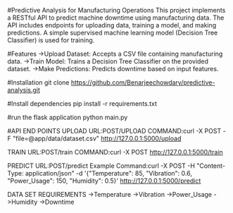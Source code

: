 #Predictive Analysis for Manufacturing Operations
This project implements a RESTful API to predict machine downtime using manufacturing data. The API includes endpoints for uploading data, training a model, and making predictions. A simple supervised machine learning model (Decision Tree Classifier) is used for training.

#Features
->Upload Dataset: Accepts a CSV file containing manufacturing data.
->Train Model: Trains a Decision Tree Classifier on the provided dataset.
->Make Predictions: Predicts downtime based on input features.

#Installation
git clone https://github.com/Benarjeechowdary/predictive-analysis.git

#Install dependencies
pip install -r requirements.txt

#run the flask application
python main.py

#API END POINTS
UPLOAD
URL:POST/UPLOAD
COMMAND:curl -X POST -F "file=@app/data/dataset.csv" http://127.0.0.1:5000/upload

TRAIN
URL:POST/train
COMMAND:curl -X POST http://127.0.0.1:5000/train

PREDICT
URL:POST/predict
Example Command:curl -X POST -H "Content-Type: application/json" -d '{"Temperature": 85, "Vibration": 0.6, "Power_Usage": 150, "Humidity": 0.5}' http://127.0.0.1:5000/predict


DATA SET REQUIREMENTS
->Temperature
->Vibration
->Power_Usage
->Humidity
->Downtime
